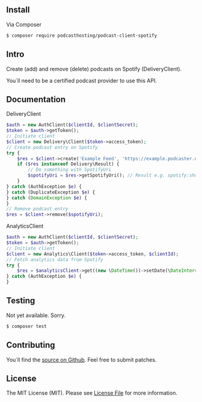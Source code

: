 ## Install

Via Composer

``` bash
$ composer require podcasthosting/podcast-client-spotify
```


## Intro

Create (add) and remove (delete) podcasts on Spotify (DeliveryClient). 

You´ll need to be a certified podcast provider to use this API.


## Documentation

DeliveryClient

``` php
$auth = new AuthClient($clientId, $clientSecret);
$token = $auth->getToken();
// Initiate client
$client = new Delivery\Client($token->access_token);
// Create podcast entry on Spotify
try {
    $res = $client->create('Example Feed', 'https://example.podcaster.de/feed.rss');
    if ($res instanceof Delivery\Result) {
        // Do something with SpotifyUri
        $spotifyUri = $res->getSpotifyUri(); // Result e.g. spotify:show:123
    }
} catch (AuthException $e) {
} catch (DuplicateException $e) {
} catch (DomainException $e) {
}
// Remove podcast entry
$res = $client->remove($spotifyUri);
```


AnalyticsClient

``` php
$auth = new AuthClient($clientId, $clientSecret);
$token = $auth->getToken();
// Initiate client
$client = new Analytics\Client($token->access_token, $clientId);
// Fetch analytics data from Spotify
try {
    $res = $analyticsClient->get((new \DateTime())->setDate(\DateInterval::createfromdatestring('-1 day'))); 
} catch (AuthException $e) {
}
```


## Testing

Not yet available. Sorry.

``` bash
$ composer test
```


## Contributing

You´ll find the [source on Github](https://github.com/podcasthosting/podcast-client-spotify). Feel free to submit patches. 

## License

The MIT License (MIT). Please see [License File](LICENSE) for more information.
